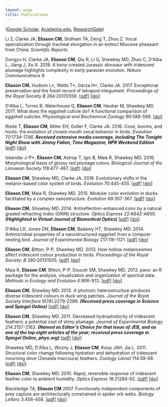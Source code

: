 ```yaml
---
layout: page
title: Publications
---
```


([Google Scholar](http://scholar.google.com/citations?user=IJ7DM7kAAAAJ&amp;hl=en), [Academia.edu](http://utexas.academia.edu/ChadEliason), [ResearchGate](https://www.researchgate.net/profile/Chad_Eliason))

<!-- ## Published or in press -->

Li Z, Clarke JA, __Eliason CM__, Stidham TA, Deng T, Zhou Z. Vocal specialization through tracheal elongation in an extinct Miocene pheasant from China. _Scientific Reports_.

Dongyu H, Clarke JA, __Eliason CM__, Qiu R, Li Q, Shawkey MD, Zhao C, D'Alba L, Jiang J, Xu X. 2018. A bony-crested Jurassic dinosaur with iridescent plumage highlights complexity in early paravian evolution. _Nature Communications_ 9.

__Eliason CM__, Hudson L*, Watts T*, Garza H*, Clarke JA. 2017. Exceptional preservation and the fossil record of tetrapod integument. _Proceedings of the Royal Society B_ 284:20170556. [[pdf]]({{url}}/pdfs/lagerstatten.pdf) [[doi]](http://dx.doi.org/10.1098/rspb.2017.0556)

D'Alba L, Torres R, Waterhouse G, __Eliason CM__, Hauber M, Shawkey MD. 2017. What does the eggshell cuticle do? A functional comparison of eggshell cuticles. _Physiological and Biochemical Zoology_ 90:588-599. [[doi]](https://doi.org/10.1086/693434)

Riede T, __Eliason CM__, Miller EH, Goller F, Clarke JA. 2016. Coos, booms, and hoots: the evolution of closed-mouth vocal behavior in birds. _Evolution_ 70:1734-1746. ___Received extensive media coverage, including The Tonight Night Show with Jimmy Fallon, Time Magazine, NPR Weekend Edition___ [[pdf]]({{url}}/pdfs/coos.pdf) [[doi]](http://dx.doi.org/10.1111/evo.12988)

Iskandar J-P*, __Eliason CM__, Astrop T, Igic B, Maia R, Shawkey MD. 2016. Morphological basis of glossy red plumage colors. _Biological Journal of the Linnaean Society_ 119:477-487. [[pdf]]({{url}}/pdfs/shiny.pdf) [[doi]](http://dx.doi.org/10.1111/bij.12810)

__Eliason CM__, Shawkey MD, Clarke JA. 2016. Evolutionary shifts in the melanin-based color system of birds. _Evolution_ 70:445-455. [[pdf]]({{url}}/pdfs/melanin.pdf) [[doi]](https://dx.doi.org/10.1111/evo.12855)

__Eliason CM__, Maia R, Shawkey MD. 2015. Modular color evolution in ducks facilitated by a complex nanostructure. _Evolution_ 69:357-367. [[pdf]]({{url}}/pdfs/modular.pdf) [[doi]](https://dx.doi.org/10.1111/evo.12575)

__Eliason CM__, Shawkey MD. 2014. Antireflection-enhanced color by a natural graded refracting index (GRIN) structure. _Optics Express_ 22:A642-A650. ___(Highlighted in Virtual Journal of Biomedical Optics)___ [[pdf]]({{url}}/pdfs/antireflection.pdf) [[doi]](https://doi.org/10.1364/OE.22.00A642)

D'Alba LD, Jones DN, __Eliason CM__, Badawy HT, Shawkey MD. 2014. Antimicrobial properties of a nanostructured eggshell from a compost-nesting bird. _Journal of Experimental Biology_ 217:116-1121. [[pdf]]({{url}}/pdfs/compost.pdf) [[doi]](http://doi.org/10.1242/jeb.098343)

__Eliason CM__, Bitton, P-P, Shawkey MD. 2013. How hollow melanosomes affect iridescent colour production in birds. _Proceedings of the Royal Society: B_ 280:20131505. [[pdf]]({{url}}/pdfs/hollow.pdf) [[doi]](http://doi.org/10.1098/rspb.2013.1505)

Maia R, __Eliason CM__, Bitton, P-P, Doucet SM, Shawkey MD. 2013. pavo: an R package for the analysis, visualization and organization of spectral data. _Methods in Ecology and Evolution_ 4:906-913. [[pdf]]({{url}}/pdfs/pavo.pdf) [[doi]](https://doi.org/10.1111/2041-210X.12069)

__Eliason CM__, Shawkey MD. 2012. A photonic heterostructure produces diverse iridescent colours in duck wing patches. _Journal of the Royal Society Interface_ 9(74):2279-2289. ___(Received press coverage in Science and Spiegel Online)___ [[pdf]]({{url}}/pdfs/heterostructure.pdf) [[doi]](https://doi.org/10.1098/rsif.2012.0118)

__Eliason CM__, Shawkey MD. 2011. Decreased hydrophobicity of iridescent feathers: a potential cost of shiny plumage. _Journal of Experimental Biology_ 214:2157-2163. ___(Named as Editor's Choice for that issue of JEB, and as one of the top eight articles of the year; received press coverage in Spiegel Online, phys.org)___ [[pdf]]({{url}}/pdfs/hydrophobicity.pdf) [[doi]](https://doi.org/10.1242/jeb.055822)

Shawkey MD, D'Alba L, Wozny J, __Eliason CM__, Koop JAH, Jia L. 2011. Structural color change following hydration and dehydration of iridescent mourning dove (Zenaida macroura) feathers. _Zoology (Jena)_ 114:59-68. [[pdf]]({{url}}/pdfs/modo.pdf) [[doi]](http://dx.doi.org/10.1016/j.zool.2010.11.001)

__Eliason CM__, Shawkey MD. 2010. Rapid, reversible response of iridescent feather color to ambient humidity. _Optics Express_ 18:21284-92. [[pdf]]({{url}}/pdfs/rapid.pdf) [[doi]](https://doi.org/10.1364/OE.18.021284)

Blackledge TA, __Eliason CM__ 2007. Functionally independent components of prey capture are architecturally constrained in spider orb webs. _Biology Letters_ 3:456-458. [[pdf]]({{url}}/pdfs/spiders.pdf) [[doi]](https://doi.org/10.1098/rsbl.2007.0218)

